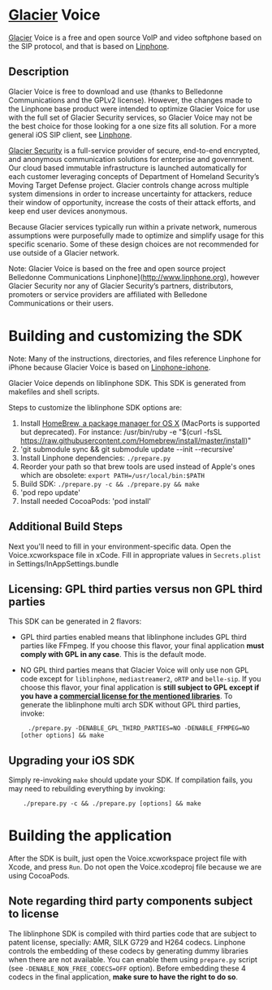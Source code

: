 # [Glacier](http://www.glaciersecurity.com) Voice

[Glacier](http://www.glaciersecurity.com) Voice is a free and open source VoIP and video softphone based on the SIP protocol, and that is based on [Linphone](http://www.linphone.org/).

## Description

Glacier Voice is free to download and use (thanks to Belledonne Communications and the GPLv2 license). However, the changes made to the Linphone base product were intended to optimize Glacier Voice for use with the full set of Glacier Security services, so Glacier Voice may not be the best choice for those looking for a one size fits all solution. For a more general iOS SIP client, see [Linphone](http://www.linphone.org).

[Glacier Security](http://www.glaciersecurity.com) is a full-service provider of secure, end-to-end encrypted, and anonymous communication solutions for enterprise and government. Our cloud based immutable infrastructure is launched automatically for each customer leveraging concepts of Department of Homeland Security’s Moving Target Defense project. Glacier controls change across multiple system dimensions in order to increase uncertainty for attackers, reduce their window of opportunity, increase the costs of their attack efforts, and keep end user devices anonymous.

Because Glacier services typically run within a private network, numerous assumptions were purposefully made to optimize and simplify usage for this specific scenario. Some of these design choices are not recommended for use outside of a Glacier network.

Note: Glacier Voice is based on the free and open source project Belledonne Communications Linphone](http://www.linphone.org), however Glacier Security nor any of Glacier Security’s partners, distributors, promoters or service providers are affiliated with Belledone Communications or their users.


# Building and customizing the SDK

Note: Many of the instructions, directories, and files reference Linphone for iPhone because Glacier Voice is based on [Linphone-iphone](https://github.com/BelledonneCommunications/linphone-iphone).

Glacier Voice depends on liblinphone SDK. This SDK is generated from makefiles and shell scripts.

 Steps to customize the liblinphone SDK options are:

 1. Install [HomeBrew, a package manager for OS X](http://brew.sh) (MacPorts is supported but deprecated). For instance: /usr/bin/ruby -e "$(curl -fsSL https://raw.githubusercontent.com/Homebrew/install/master/install)"
 2. 'git submodule sync && git submodule update --init --recursive'
 3. Install Linphone dependencies: `./prepare.py`
 4. Reorder your path so that brew tools are used instead of Apple's ones which are obsolete: `export PATH=/usr/local/bin:$PATH`
 5. Build SDK: `./prepare.py -c && ./prepare.py && make`
 6. 'pod repo update'
 7. Install needed CocoaPods: 'pod install'


## Additional Build Steps
Next you'll need to fill in your environment-specific data. Open the Voice.xcworkspace file in xCode. Fill in appropriate values in `Secrets.plist` in Settings/InAppSettings.bundle



## Licensing: GPL third parties versus non GPL third parties

This SDK can be generated in 2 flavors:

* GPL third parties enabled means that liblinphone includes GPL third parties like FFmpeg. If you choose this flavor, your final application **must comply with GPL in any case**. This is the default mode.

* NO GPL third parties means that Glacier Voice will only use non GPL code except for `liblinphone`, `mediastreamer2`, `oRTP` and `belle-sip`. If you choose this flavor, your final application is **still subject to GPL except if you have a [commercial license for the mentioned libraries](http://www.belledonne-communications.com/products.html)**.
 To generate the liblinphone multi arch SDK without GPL third parties, invoke:

        ./prepare.py -DENABLE_GPL_THIRD_PARTIES=NO -DENABLE_FFMPEG=NO [other options] && make



## Upgrading your iOS SDK

Simply re-invoking `make` should update your SDK. If compilation fails, you may need to rebuilding everything by invoking:

        ./prepare.py -c && ./prepare.py [options] && make

# Building the application

After the SDK is built, just open the Voice.xcworkspace project file with Xcode, and press `Run`. Do not open the Voice.xcodeproj file because we are using CocoaPods.

## Note regarding third party components subject to license

 The liblinphone SDK is compiled with third parties code that are subject to patent license, specially: AMR, SILK G729 and H264 codecs.
 Linphone controls the embedding of these codecs by generating dummy libraries when there are not available. You can enable them using `prepare.py`
 script (see `-DENABLE_NON_FREE_CODECS=OFF` option). Before embedding these 4 codecs in the final application, **make sure to have the right to do so**.
